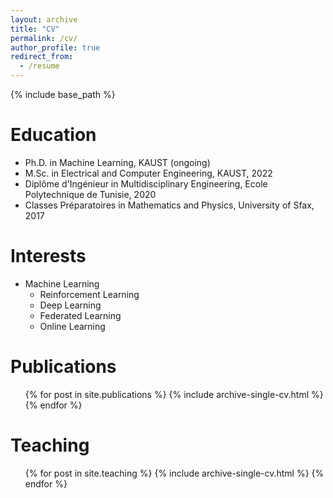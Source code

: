 ```yaml
---
layout: archive
title: "CV"
permalink: /cv/
author_profile: true
redirect_from:
  - /resume
---
```


{% include base_path %}

Education
======
* Ph.D. in Machine Learning, KAUST (ongoing)
* M.Sc. in Electrical and Computer Engineering, KAUST, 2022
* Diplôme d'Ingénieur in Multidisciplinary Engineering, Ecole Polytechnique de Tunisie, 2020
* Classes Préparatoires in Mathematics and Physics, University of Sfax, 2017

[//]: # (Work experience)

[//]: # (======)

[//]: # (* Summer 2015: Research Assistant)

[//]: # (  * Github University)

[//]: # (  * Duties included: Tagging issues)

[//]: # (  * Supervisor: Professor Git)

[//]: # ()
[//]: # (* Fall 2015: Research Assistant)

[//]: # (  * Github University)

[//]: # (  * Duties included: Merging pull requests)

[//]: # (  * Supervisor: Professor Hub)
  
Interests
======
* Machine Learning
  * Reinforcement Learning
  * Deep Learning
  * Federated Learning
  * Online Learning


Publications
======
  <ul>{% for post in site.publications %}
    {% include archive-single-cv.html %}
  {% endfor %}</ul>

[//]: # (  )
[//]: # (Talks)

[//]: # (======)

[//]: # (  <ul>{% for post in site.talks %})

[//]: # (    {% include archive-single-talk-cv.html %})

[//]: # (  {% endfor %}</ul>)

[//]: # (  )
Teaching
======
  <ul>{% for post in site.teaching %}
    {% include archive-single-cv.html %}
  {% endfor %}</ul>
  
[//]: # (Service and leadership)

[//]: # (======)

[//]: # (* Currently signed in to 43 different slack teams)
